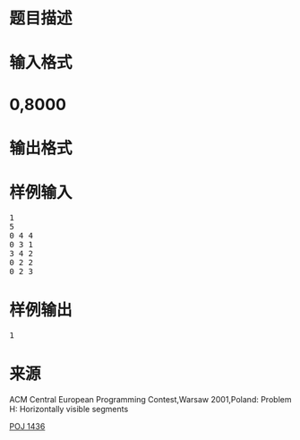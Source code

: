 

# 题目描述



# 输入格式



# 0,8000



# 输出格式



# 样例输入


<pre>1
5
0 4 4
0 3 1
3 4 2
0 2 2
0 2 3</pre>

# 样例输出


<pre>1</pre>

# 来源


<p>
ACM Central European Programming Contest,Warsaw 2001,Poland: Problem H: Horizontally visible segments
</p>
<p>
<a href="http://poj.org/problem?id=1436" target="_blank">POJ 1436</a> 
</p>
